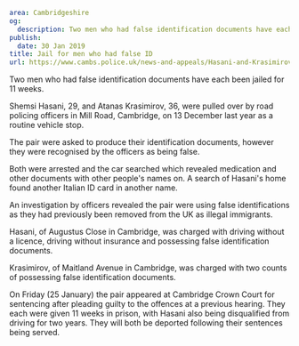 ```yaml
area: Cambridgeshire
og:
  description: Two men who had false identification documents have each been jailed for 11 weeks.
publish:
  date: 30 Jan 2019
title: Jail for men who had false ID
url: https://www.cambs.police.uk/news-and-appeals/Hasani-and-Krasimirov
```

Two men who had false identification documents have each been jailed for 11 weeks.

Shemsi Hasani, 29, and Atanas Krasimirov, 36, were pulled over by road policing officers in Mill Road, Cambridge, on 13 December last year as a routine vehicle stop.

The pair were asked to produce their identification documents, however they were recognised by the officers as being false.

Both were arrested and the car searched which revealed medication and other documents with other people's names on. A search of Hasani's home found another Italian ID card in another name.

An investigation by officers revealed the pair were using false identifications as they had previously been removed from the UK as illegal immigrants.

Hasani, of Augustus Close in Cambridge, was charged with driving without a licence, driving without insurance and possessing false identification documents.

Krasimirov, of Maitland Avenue in Cambridge, was charged with two counts of possessing false identification documents.

On Friday (25 January) the pair appeared at Cambridge Crown Court for sentencing after pleading guilty to the offences at a previous hearing. They each were given 11 weeks in prison, with Hasani also being disqualified from driving for two years. They will both be deported following their sentences being served.

